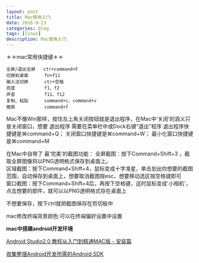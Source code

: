 ```yaml
---
layout: post
title: Mac使用入门
date: 2016-9-23
categories: blog
tags: [linux]
description: Mac使用入门
---
```



＊＊mac常用快捷键＊＊

```
全屏/退出全屏   ctr+command+F
切换到桌面      fn+f11
输入法切换      ctr+空格       
亮度           f1、f2
声音           f11、f12
复制、粘贴      command+c、command+v
搜索           command+f
```

Mac不像Win那样，按住左上角关闭按钮就是退出程序，在Mac中‘关闭’的涵义只是关闭窗口，想要 退出程序 需要在菜单栏中或Dock右键“退出”程序
退出程序快捷键是⌘command+Q； 关闭窗口快捷键是⌘command+W； 最小化窗口快捷键是⌘command+M 


在Mac中自带了 最‘完美’的截图功能：
全屏截图：按下Command+Shift+3 ，截取全屏图像将以PNG透明格式保存到桌面上。      
区域截图：按下Command+Shift+4，鼠标变成十字准星，单击划出你想要的截图范围，自动保存到桌面上，想要取消截图按esc，想要移动选区按空格键即可   
窗口截图：按下Command+Shift+4后，再按下空格键，这时鼠标变成'小相机'，点击想要的部件，就可以以PNG透明格式存在桌面上      

不想要保存，按下ctrl就把截图保存在剪切板中

mac修改终端背景颜色:可以在终端偏好设置中设置


**mac中搭建android开发环境**

[Android Studio2.0 教程从入门到精通MAC版 - 安装篇](http://www.open-open.com/lib/view/open1466430392743.html)

[收集整理Android开发所需的Android SDK](https://github.com/inferjay/AndroidDevTools)





